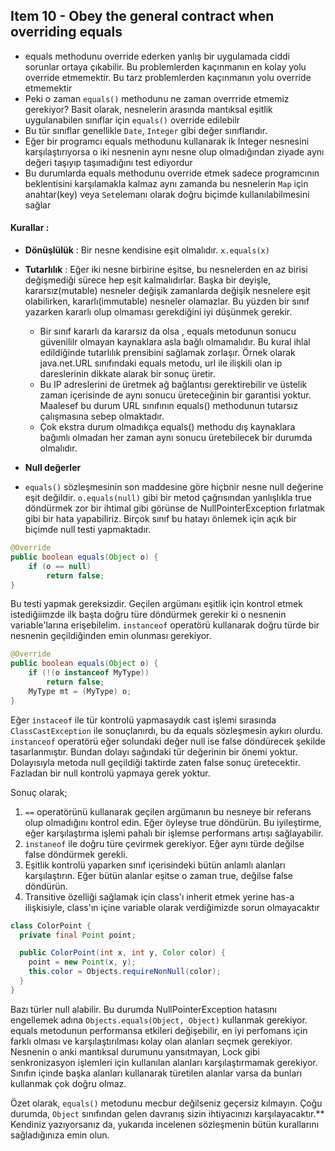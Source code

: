 ## Item 10 - Obey the general contract when overriding equals

- equals methodunu override ederken yanlış bir uygulamada ciddi sorunlar ortaya çıkabilir. Bu problemlerden kaçınmanın en kolay yolu override etmemektir. Bu tarz problemlerden kaçınmanın yolu override etmemektir
- Peki o zaman `equals()` methodunu ne zaman overrride etmemiz gerekiyor? Basit olarak, nesnelerin arasında mantıksal eşitlik uygulanabilen sınıflar için `equals()` override edilebilr
- Bu tür sınıflar genellikle `Date`, `Integer` gibi değer sınıflarıdır.
- Eğer bir programcı equals methodunu kullanarak ik Integer nesnesini karşılaştırıyorsa o iki nesnenin aynı nesne olup olmadığından ziyade aynı değeri taşıyıp taşımadığını test ediyordur
- Bu durumlarda equals methodunu override etmek sadece programcının beklentisini karşılamakla kalmaz aynı zamanda bu nesnelerin `Map` için anahtar(key) veya `Set`elemanı olarak doğru biçimde kullanılabilmesini sağlar

#### Kurallar :

- **Dönüşlülük** : Bir nesne kendisine eşit olmalıdır. `x.equals(x)`
- **Tutarlılık** : Eğer iki nesne birbirine eşitse, bu nesnelerden en az birisi değişmediği sürece hep eşit kalmalıdırlar. Başka bir deyişle, kararsız(mutable) nesneler değişik zamanlarda değişik nesnelere eşit olabilirken, kararlı(immutable) nesneler olamazlar. Bu yüzden bir sınıf yazarken kararlı olup olmaması gerekdiğini iyi düşünmek gerekir.

  - Bir sınıf kararlı da kararsız da olsa , equals metodunun sonucu güvenililr olmayan kaynaklara asla bağlı olmamalıdır. Bu kural ihlal edildiğinde tutarlılık prensibini sağlamak zorlaşır. Örnek olarak java.net.URL sınıfındaki equals metodu, url ile ilişkili olan ip dareslerinin dikkate alarak bir sonuç üretir.
  - Bu IP adreslerini de üretmek ağ bağlantısı gerektirebilir ve üstelik zaman içerisinde de aynı sonucu üreteceğinin bir garantisi yoktur. Maalesef bu durum URL sınıfının equals() methodunun tutarsız çalışmasına sebep olmaktadır.
  - Çok ekstra durum olmadıkça equals() methodu dış kaynaklara bağımlı olmadan her zaman aynı sonucu üretebilecek bir durumda olmalıdır.
- **Null değerler**
- `equals()` sözleşmesinin son maddesine göre hiçbnir nesne null değerine eşit değildir. `o.equals(null)` gibi bir metod çağrısından yanlışlıkla true döndürmek zor bir ihtimal gibi görünse de NullPointerException fırlatmak gibi bir hata yapabiliriz. Birçok sınıf bu hatayı önlemek için açık bir biçimde null testi yapmaktadır.

```java
@Override
public boolean equals(Object o) {
    if (o == null)
        return false;
}
```

Bu testi yapmak gereksizdir. Geçilen argümanı eşitlik için kontrol etmek istediğiimzde ilk başta doğru türe döndürmek gerekir ki o nesnenin variable'larına erişebilelim. `instanceof` operatörü kullanarak doğru türde bir nesnenin geçildiğinden emin olunması gerekiyor.

```java
@Override
public boolean equals(Object o) {
    if (!(o instanceof MyType))
        return false;
    MyType mt = (MyType) o;
}
```

Eğer `instaceof` ile tür kontrolü yapmasaydık cast işlemi sırasında `ClassCastException` ile sonuçlanırdı, bu da equals sözleşmesin aykırı olurdu. `instanceof` operatörü eğer solundaki değer null ise false döndürecek şekilde tasarlanmıştır. Bundan dolayı sağındaki tür değerinin bir önemi yoktur. Dolayısıyla metoda null geçildiği taktirde zaten false sonuç üretecektir. Fazladan bir null kontrolü yapmaya gerek yoktur.

Sonuç olarak;

1. `==` operatörünü kullanarak geçilen argümanın bu nesneye bir referans olup olmadığını kontrol edin.  Eğer öyleyse true döndürün. Bu iyileştirme, eğer karşılaştırma işlemi pahalı bir işlemse performans artışı sağlayabilir.
2. `instaneof` ile doğru türe çevirmek gerekiyor. Eğer aynı türde değilse false döndürmek gerekli.
3. Eşitlik kontrolü yaparken sınıf içerisindeki bütün anlamlı alanları karşılaştırın. Eğer bütün alanlar eşitse o zaman true, değilse false döndürün.
4. Transitive özelliği sağlamak için class'ı inherit etmek yerine has-a ilişkisiyle, class'ın içine variable olarak verdiğimizde sorun olmayacaktır

```java
class ColorPoint {
  private final Point point;

  public ColorPoint(int x, int y, Color color) {
    point = new Point(x, y);
    this.color = Objects.requireNonNull(color);
  }
}
```

Bazı türler null alabilir. Bu durumda NullPointerException hatasını engellemek adına `Objects.equals(Object, Object)` kullanmak gerekiyor. equals metodunun performansa etkileri değişebilir, en iyi perfomans için farklı olması ve karşılaştırılması kolay olan alanları seçmek gerekiyor. Nesnenin o anki mantıksal durumunu yansıtmayan, Lock gibi senkronizasyon işlemleri için kullanılan alanları karşılaştırmamak gerekiyor. Sınıfın içinde başka alanları kullanarak türetilen alanlar varsa da bunları kullanmak çok doğru olmaz.


Özet olarak, `equals()` metodunu mecbur değilseniz geçersiz kılmayın. Çoğu durumda, `Object` sınıfından gelen davranış sizin ihtiyacınızı karşılayacaktır.** Kendiniz yazıyorsanız da, yukarıda incelenen sözleşmenin bütün kurallarını sağladığınıza emin olun.
